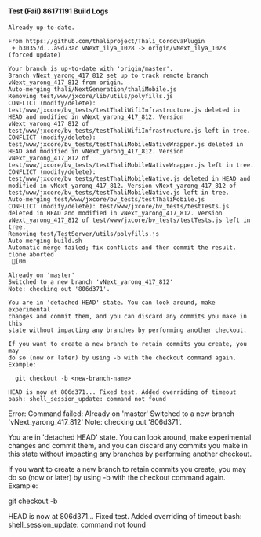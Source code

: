 #### Test (Fail) 86171191 Build Logs


```
Already up-to-date.

From https://github.com/thaliproject/Thali_CordovaPlugin
 + b30357d...a9d73ac vNext_ilya_1028 -> origin/vNext_ilya_1028  (forced update)

```

```
Your branch is up-to-date with 'origin/master'.
Branch vNext_yarong_417_812 set up to track remote branch vNext_yarong_417_812 from origin.
Auto-merging thali/NextGeneration/thaliMobile.js
Removing test/www/jxcore/lib/utils/polyfills.js
CONFLICT (modify/delete): test/www/jxcore/bv_tests/testThaliWifiInfrastructure.js deleted in HEAD and modified in vNext_yarong_417_812. Version vNext_yarong_417_812 of test/www/jxcore/bv_tests/testThaliWifiInfrastructure.js left in tree.
CONFLICT (modify/delete): test/www/jxcore/bv_tests/testThaliMobileNativeWrapper.js deleted in HEAD and modified in vNext_yarong_417_812. Version vNext_yarong_417_812 of test/www/jxcore/bv_tests/testThaliMobileNativeWrapper.js left in tree.
CONFLICT (modify/delete): test/www/jxcore/bv_tests/testThaliMobileNative.js deleted in HEAD and modified in vNext_yarong_417_812. Version vNext_yarong_417_812 of test/www/jxcore/bv_tests/testThaliMobileNative.js left in tree.
Auto-merging test/www/jxcore/bv_tests/testThaliMobile.js
CONFLICT (modify/delete): test/www/jxcore/bv_tests/testTests.js deleted in HEAD and modified in vNext_yarong_417_812. Version vNext_yarong_417_812 of test/www/jxcore/bv_tests/testTests.js left in tree.
Removing test/TestServer/utils/polyfills.js
Auto-merging build.sh
Automatic merge failed; fix conflicts and then commit the result.
clone aborted
 [0m

Already on 'master'
Switched to a new branch 'vNext_yarong_417_812'
Note: checking out '806d371'.

You are in 'detached HEAD' state. You can look around, make experimental
changes and commit them, and you can discard any commits you make in this
state without impacting any branches by performing another checkout.

If you want to create a new branch to retain commits you create, you may
do so (now or later) by using -b with the checkout command again. Example:

  git checkout -b <new-branch-name>

HEAD is now at 806d371... Fixed test. Added overriding of timeout
bash: shell_session_update: command not found

```

Error: Command failed: Already on 'master'
Switched to a new branch 'vNext_yarong_417_812'
Note: checking out '806d371'.

You are in 'detached HEAD' state. You can look around, make experimental
changes and commit them, and you can discard any commits you make in this
state without impacting any branches by performing another checkout.

If you want to create a new branch to retain commits you create, you may
do so (now or later) by using -b with the checkout command again. Example:

  git checkout -b <new-branch-name>

HEAD is now at 806d371... Fixed test. Added overriding of timeout
bash: shell_session_update: command not found

